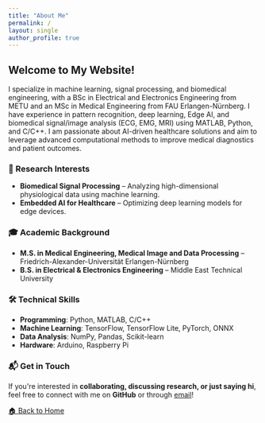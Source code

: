 ```yaml
---
title: "About Me"
permalink: /
layout: single
author_profile: true
---
```


## Welcome to My Website!

I specialize in machine learning, signal processing, and biomedical engineering, with a BSc in Electrical and Electronics Engineering from METU and an MSc in Medical Engineering from FAU Erlangen-Nürnberg. I have experience in pattern recognition, deep learning, Edge AI, and biomedical signal/image analysis (ECG, EMG, MRI) using MATLAB, Python, and C/C++. I am passionate about AI-driven healthcare solutions and aim to leverage advanced computational methods to improve medical diagnostics and patient outcomes.

### 🔬 Research Interests
- **Biomedical Signal Processing** – Analyzing high-dimensional physiological data using machine learning.
- **Embedded AI for Healthcare** – Optimizing deep learning models for edge devices.

### 🎓 Academic Background
- **M.S. in Medical Engineering, Medical Image and Data Processing** – Friedrich-Alexander-Universität Erlangen-Nürnberg
- **B.S. in Electrical & Electronics Engineering** – Middle East Technical University

### 🛠 Technical Skills
- **Programming**: Python, MATLAB, C/C++
- **Machine Learning**: TensorFlow, TensorFlow Lite, PyTorch, ONNX
- **Data Analysis**: NumPy, Pandas, Scikit-learn
- **Hardware**: Arduino, Raspberry Pi

### 📬 Get in Touch
If you're interested in **collaborating, discussing research, or just saying hi**, feel free to connect with me on **GitHub** or through [email](mailto:your.email@example.com)!

[🏠 Back to Home](/)
